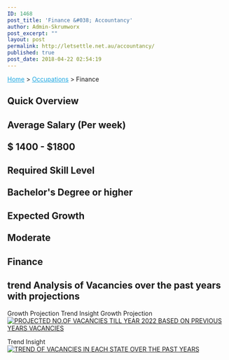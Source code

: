 ```yaml
---
ID: 1468
post_title: 'Finance &#038; Accountancy'
author: Admin-Skrumworx
post_excerpt: ""
layout: post
permalink: http://letsettle.net.au/accountancy/
published: true
post_date: 2018-04-22 02:54:19
---
```

<p><a style="color: #1da7e2;" href="http://letsettle.net.au/">Home</a> &gt; <a style="color: #1da7e2;" href="http://letsettle.net.au/occupations/">Occupations</a> &gt; Finance</p>		
			<h2>Quick Overview</h2>		
			<h2>Average Salary (Per week)<br><br>$ 1400 - $1800</h2>		
			<h2>Required Skill Level <br><br>Bachelor's Degree or higher</h2>		
			<h2>Expected Growth<br><br>Moderate</h2>		
			<h2>Finance</h2>		
			<h2>trend Analysis of Vacancies over the past years with projections</h2>		
									Growth Projection
									Trend Insight
									Growth Projection
					<noscript><a href='#'><img alt='PROJECTED NO.OF VACANCIES TILL YEAR 2022 BASED ON PREVIOUS YEARS VACANCIES​ ' src='https://public.tableau.com/static/images/Fi/Finance1_10/Dashboard1/1_rss.png' style='border: none' /></a></noscript><object style="display: none;" width="300" height="150"><param name="host_url" value="https%3A%2F%2Fpublic.tableau.com%2F" /> <param name="embed_code_version" value="3" /> <param name="site_root" value="" /><param name="name" value="Finance1_10/Dashboard1" /><param name="tabs" value="no" /><param name="toolbar" value="yes" /><param name="static_image" value="https://public.tableau.com/static/images/Fi/Finance1_10/Dashboard1/1.png" /> <param name="animate_transition" value="yes" /><param name="display_static_image" value="yes" /><param name="display_spinner" value="yes" /><param name="display_overlay" value="yes" /><param name="display_count" value="yes" /><param name="filter" value="publish=yes" /></object><p></p>
									Trend Insight
					<noscript><a href='#'><img alt='TREND OF VACANCIES IN EACH STATE OVER THE PAST YEARS ' src='https://public.tableau.com/static/images/Fi/Finance2_2/Dashboard1/1_rss.png' style='border: none' /></a></noscript><object style="display: none;" width="300" height="150"><param name="host_url" value="https%3A%2F%2Fpublic.tableau.com%2F" /> <param name="embed_code_version" value="3" /> <param name="site_root" value="" /><param name="name" value="Finance2_2/Dashboard1" /><param name="tabs" value="no" /><param name="toolbar" value="yes" /><param name="static_image" value="https://public.tableau.com/static/images/Fi/Finance2_2/Dashboard1/1.png" /> <param name="animate_transition" value="yes" /><param name="display_static_image" value="yes" /><param name="display_spinner" value="yes" /><param name="display_overlay" value="yes" /><param name="display_count" value="yes" /><param name="filter" value="publish=yes" /></object><p></p>